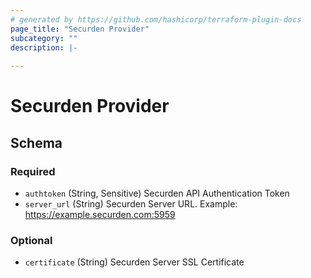 ```yaml
---
# generated by https://github.com/hashicorp/terraform-plugin-docs
page_title: "Securden Provider"
subcategory: ""
description: |-
  
---
```


# Securden Provider





<!-- schema generated by tfplugindocs -->
## Schema

### Required

- `authtoken` (String, Sensitive) Securden API Authentication Token
- `server_url` (String) Securden Server URL. Example: https://example.securden.com:5959

### Optional

- `certificate` (String) Securden Server SSL Certificate
